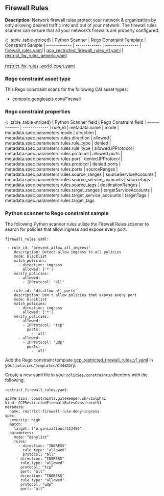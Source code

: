 ## Firewall Rules

**Description:** Network firewall rules protect your network & organization by 
only allowing desired traffic into and out of your network. The firewall rules 
scanner can ensure that all your network’s firewalls are properly configured.

{: .table .table-striped}
| Python Scanner | Rego Constraint Template | Constraint Sample
| ------------- | ------------- | -----------------
| [firewall_rules.yaml](https://github.com/forseti-security/terraform-google-forseti/blob/master/modules/rules/templates/rules/firewall_rules.yaml) | [gcp_restricted_firewall_rules_v1.yaml](https://github.com/forseti-security/policy-library/blob/master/policies/templates/gcp_restricted_firewall_rules_v1.yaml) | [restrict_fw_rules_generic.yaml](https://github.com/forseti-security/policy-library/blob/master/samples/restrict_fw_rules_generic.yaml)<br><br>[restrict_fw_rules_world_open.yaml](https://github.com/forseti-security/policy-library/blob/master/samples/restrict_fw_rules_world_open.yaml)

### Rego constraint asset type

This Rego constraint scans for the following CAI asset types:

- compute.googleapis.com/Firewall

### Rego constraint properties

{: .table .table-striped}
| Python Scanner field | Rego Constraint field
| ------------- | -------------
| rule_id | metadata.name
| mode | metadata.spec.parameters.mode
| direction | metadata.spec.parameters.rules.direction
| allowed | metadata.spec.parameters.rules.rule_type
| denied | metadata.spec.parameters.rules.rule_type
| allowed.IPProtocol | metadata.spec.parameters.rules.protocol
| allowed.ports | metadata.spec.parameters.rules.port
| denied.IPProtocol | metadata.spec.parameters.rules.protocol
| denied.ports | metadata.spec.parameters.rules.ports
| sourceRanges | metadata.spec.parameters.rules.source_ranges
| sourceServiceAccounts | metadata.spec.parameters.rules.source_service_accounts
| sourceTags | metadata.spec.parameters.rules.source_tags
| destinationRanges | metadata.spec.parameters.rules.target_ranges
| targetServiceAccounts | metadata.spec.parameters.rules.target_service_accounts
| targetTags | metadata.spec.parameters.rules.target_tags

### Python scanner to Rego constraint sample

The following Python scanner rules utilize the Firewall Rules scanner to search 
for policies that allow ingress and expose every port.

`firewall_rules.yaml`:
```
 - rule_id: 'prevent_allow_all_ingress'
    description: Detect allow ingress to all policies
    mode: blacklist
    match_policies:
      - direction: ingress
        allowed: ['*']
    verify_policies:
      - allowed:
        - IPProtocol: 'all'

  - rule_id: 'disallow_all_ports'
    description: Don't allow policies that expose every port
    mode: blacklist
    match_policies:
      - direction: ingress
        allowed: ['*']
    verify_policies:
      - allowed:
        - IPProtocol: 'tcp'
          ports:
            - 'all'
      - allowed:
        - IPProtocol: 'udp'
          ports:
            - 'all'

```

Add the Rego constraint template 
[gcp_restricted_firewall_rules_v1.yaml](https://github.com/forseti-security/policy-library/blob/master/policies/templates/gcp_restricted_firewall_rules_v1.yaml) 
in your `policies/templates/`directory.

Create a new yaml file in your `policies/constraints/`directory with the following:

`restrict_firewall_rules.yaml`:
```
apiVersion: constraints.gatekeeper.sh/v1alpha1
kind: GCPRestrictedFirewallRulesConstraintV1
metadata:
  name: restrict-firewall-rule-deny-ingress
spec:
  severity: high
  match:
    target: ["organizations/123456"]
  parameters:
    mode: “denylist”
    rules:
      - direction: "INGRESS"
        rule_type: "allowed"
        protocol: "all"
     - direction: “INGRESS”
       rule_type: "allowed"
       protocol: “tcp”
       port: “all”
     - direction: “INGRESS”
       rule_type: "allowed"
       protocol: “udp”
       port: “all”
```

